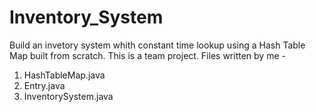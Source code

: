 # Inventory_System
Build an invetory system whith constant time lookup using a Hash Table Map built from scratch.
This is a team project.
Files written by me -
  1. HashTableMap.java
  2. Entry.java
  3. InventorySystem.java
